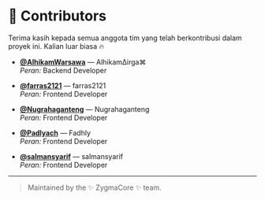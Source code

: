 # 👥 Contributors

Terima kasih kepada semua anggota tim yang telah berkontribusi dalam proyek ini. Kalian luar biasa 🔥

- **[@AlhikamWarsawa](https://github.com/AlhikamWarsawa)** — ΑlhikamΔirga⌘  
  *Peran:* Backend Developer

- **[@farras2121](https://github.com/farras2121)** — farras2121  
  *Peran:* Frontend Developer

- **[@Nugrahaganteng](https://github.com/Nugrahaganteng)** — Nugrahaganteng  
  *Peran:* Frontend Developer
  
- **[@Padlyach](https://github.com/Padlyach)** — Fadhly  
  *Peran:* Frontend Developer

- **[@salmansyarif](https://github.com/salmansyarif)** — salmansyarif  
  *Peran:* Frontend Developer

---

> Maintained by the ✨ ZygmaCore ✨ team.
